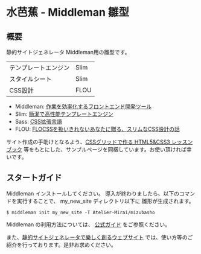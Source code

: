 # 水芭蕉 - Middleman 雛型

## 概要
静的サイトジェネレータ Middleman用の雛型です。

|                      |             |
|:---------------------|:------------|
| テンプレートエンジン | Slim        |
| スタイルシート       | Slim        |
| CSS設計              | FLOU        |

 * Middleman: [作業を効率化するフロントエンド開発ツール](https://middlemanapp.com/jp/)
 * Slim: [簡潔で高性能テンプレートエンジン](http://slim-lang.com)
 * Sass: [CSS拡張言語](https://sass-lang.com/)
 * FLOU: [FLOCSSを扱いきれないあなたに贈る、スリムなCSS設計の話](https://webnaut.jp/technology/20170407-2421/)

サイト作成の手助けとなるよう、[CSSグリッドで作る HTML5&CSS3 レッスンブック](https://www.amazon.co.jp/dp/4802611897) 等をもとにした、サンプルページを同梱しています。お使い頂ければ幸いです。

## スタートガイド

Middleman インストールしてください。
導入が終わりましたら、以下のコマンドを実行することで、
my_new_site ディレクトリ以下に 雛形が生成されます。

```
$ middleman init my_new_site -T Atelier-Mirai/mizubasho
```

Middleman の利用方法については、
[公式ガイド](https://middlemanapp.com/jp/basics/install/)
をご参照ください。

また、[静的サイトジェネレータで樂しく創るウェブサイト](https://techbookfest.org/product/try5dCm9MNT1QmvJsLmhni?productVariantID=9Z0CSsJ3bMCCfDEEznUu8y) では、使い方等のご紹介を行っております。是非お求めください。
